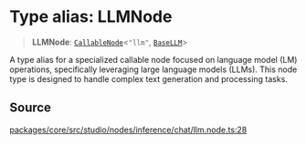 # Type alias: LLMNode

> **LLMNode**: [`CallableNode`](../../../../interfaces/CallableNode.md)\<`"llm"`, [`BaseLLM`](../../../../../../events/inference/chat/base/classes/BaseLLM.md)\>

A type alias for a specialized callable node focused on language model (LM) operations,
specifically leveraging large language models (LLMs).
This node type is designed to handle complex text generation and processing tasks.

## Source

[packages/core/src/studio/nodes/inference/chat/llm.node.ts:28](https://github.com/VictorS67/encre/blob/42c3bddca4be2d23ad959c1c99381eefbf43789c/packages/core/src/studio/nodes/inference/chat/llm.node.ts#L28)
